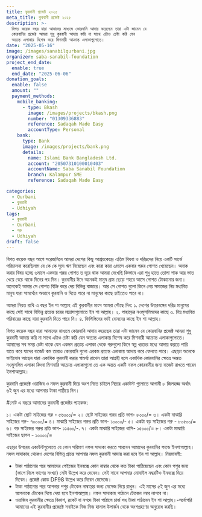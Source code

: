 ```yaml
---
title: কুরবানী প্রজেক্ট ২০২৫
meta_title: কুরবানী প্রজেক্ট ২০২৫
description: >-
  বিগত কয়েক বছর যারা আমাদের মাধ্যমে কোরবানি আদায় করেছেন তারা এটা জানেন যে
  কোরবানির প্রজেক্ট আমরা শুধু কুরবানী আদায় করি না সাথে এটাও চেষ্টা করি যেন
  অত্যন্ত এলাকায় বিশেষ করে মিশনারী আক্রান্ত এলাকাগুলোতে।
date: "2025-05-16"
image: /images/sanabilqurbani.jpg
organizer: saba-sanabil-foundation
project_end_date:
  enable: true
  end_date: "2025-06-06"
donation_goals:
  enable: false
  amount: ""
  payment_methods:
    mobile_banking:
      - type: Bkash
        image: /images/projects/bkash.png
        number: "01309336883"
        reference: Sadaqah Made Easy
        accountType: Personal
    bank:
      type: Bank
      image: /images/projects/bank.png
      details:
        name: Islami Bank Bangladesh Ltd.
        account: "20507310100010403"
        accountName: Saba Sanabil Foundation
        branch: Kalampur SME
        reference: Sadaqah Made Easy

categories:
  - Qurbani
  - কুরবানী
  - Udhiyah
tags:
  - কুরবানী
  - Qurbani
  - গরু
  - Udhiyah
draft: false
---
```


বিগত কয়েক বছর আগে সরেজমিনে আমরা দেশের কিছু আশ্রয়কেন্দ্রে এতিম বিধবা ও দরিদ্রদের নিয়ে একটি সার্ভে পরিচালনা করেছিলাম যে কে কে সুদে ঋণ নিয়েছেন এবং কারা কারা ৬মাসে একবার গরুর গোশত খেয়েছেন। অবাক করার বিষয় হচ্ছে ৬মাসে একবার গরুর গোশত ত দূরে থাক আমরা দেখেছি কিভাবে এরা শুধু হাতে তোলা শাক আর ভাত খেয়ে বেচে থাকে দিনের পর দিন। কুরবানীর ঈদে অনেকই মানুষ গ্রাম ছেড়ে শহরে আসে গোশত টোকানোর জন্য। অনেকেই আবার সে গোশত বিক্রি করে দেয় বিভিন্ন বাজারে। আর সে গোশত গুলো কিনে নেয় সমাজের নিম্ন মধ্যবিত্ত মানুষ যারা সামর্থ্যের অভাবে কুরবানি ও দিতে পারে না মানুষের কাছে চাইতেও পারে না।

আমরা নিয়ত রাখি এ বছর ইন শা আল্লাহ এই কুরবানীর মাংস আমরা পৌছে দিব:
১. দেশের উত্তরবঙ্গের দরিদ্র মানুষের কাছে সেই সাথে বিভিন্ন প্রত্যন্ত চরের মাদ্রাসাগুলোতে ইন শা আল্লাহ।
২. পাহাড়ের নওমুসলিমদের কাছে
৩. নিম্ন মধ্যবিত্ত পরিবারের কাছে যারা কুরবানি দিতে পারে নি।
৪. ফিলিস্তিনের ভাই বোনদের কাছে ইন শা আল্লাহ।

বিগত কয়েক বছর যারা আমাদের মাধ্যমে কোরবানি আদায় করেছেন তারা এটা জানেন যে কোরবানির প্রজেক্ট আমরা শুধু কুরবানী আদায় করি না সাথে এটাও চেষ্টা করি যেন অত্যন্ত এলাকায় বিশেষ করে মিশনারী আক্রান্ত এলাকাগুলোতে। আমাদের সব সময় চেষ্টা থাকে যেন একদম প্রত্যন্ত এলাকা থেকে গরুগুলো কিনে স্বল্প খরচের মধ্যে আদায় করতে পারি যাতে করে যাদের বাজেট কম তারাও কোরবানি গুলো এরকম প্রত্যন্ত এলাকায় আদায় করে ফেলতে পারে। এছাড়া অনেকে ভাইবোন আছেন যারা একাধিক কুরবানী করার স্বামর্থ্য রাখেন তারা আগ্রহী হলে একাধিক কোরবানির ক্ষেত্রে অন্তত নওমুসলিম এলাকা কিংবা মিশনারি আক্রান্ত এলাকাগুলো তে এক অন্তত একটি নফল কোরবানীর জন্য বাজেট রাখতে পারেন ইনশাআল্লাহ।

কুরবানি প্রজেক্টে ওয়াজিব ও নফল কুরবানী দিয়ে অংশ নিতে চাইলে নিচের একাউন্ট গুলোতে আগামী ৮ জিলহজ্জ অর্থাৎ ৬ই জুন এর মধ্যে আপনার টাকা পাঠিয়ে দিন।

\#নোট এ বছরে আমাদের কুরবানী প্রজেক্টর প্যাকেজ:

১। একটা ছোট সাইজের গরু - ৫৬০০০/=
২। ছোট সাইজের গরুর প্রতি ভাগ- ৮০০০/=
৩। একটা মাঝারি সাইজের গরু- ৭০০০০/=
৪। মাঝারি সাইজের গরুর প্রতি ভাগ- ১০০০০/-
৫। একটা বড় সাইজের গরু - ৮০৫০০/=
৬। বড় সাইজের গরুর প্রতি ভাগ- ১১৫০০/-.
৭। একটা মাঝারি সাইজের খাসি- ১৫০০০/=
৮। একটা মাঝারি সাইজের ছাগল - ১০০০০/=

এছাড়া উপরের একাউন্টগুলোতে যে কোন পরিমাণ নফল সাদাকা করতে পারবেন আমাদের কুরবানির ফান্ডে ইনশাআল্লাহ। নফল সাদাকাহ থেকেও দেশের বিভিন্ন প্রান্তে আপনার নফল কুরবানী আদায় করা হবে ইন শা আল্লাহ।
নিয়মাবলী:

- টাকা পাঠানোর পরে আমাদের পেইজের ইনবক্সে কোন নাম্বার থেকে কত টাকা পাঠিয়েছেন এবং কোন পশুর জন্য (ভাগে দিলে ভাগের সংখ্যা) সেটা উল্লেখ করে দেবেন। সেই সাথে আপনার মোবাইল নম্বরটিও ইনবক্সে দিয়ে দিবেন। প্রজেক্ট কোড DF98 উল্লেখ করে দিবেন মেসেজে।
- টাকা পাঠানোর পরে আপনার পশুর টোকেন নাম্বারের জন্য মেসেজ দিয়ে রাখুন। এই মাসের ৫ই জুন এর মধ্যে আপনাকে টোকেন দিয়ে দেয়া হবে ইনশাআল্লাহ। নফল সাদাকাহ পাঠালে টোকেন নম্বর লাগবে না।
- ওয়াজিব কুরবানীর ক্ষেত্রে বিকাশ, রকেট বা নগদে টাকা পাঠালে চার্জ সহ টাকা পাঠাবেন ইন শা আল্লাহ।-সর্বোপরি আমাদের এই কুরবানীর প্রজেক্টে সবাইকে নিজ নিজ হালাল উপার্জন থেকে অংশগ্রহণের অনুরোধ করছি।
